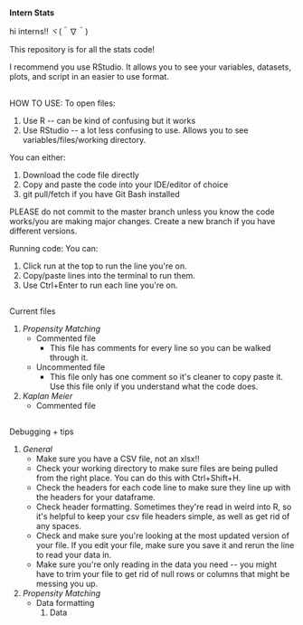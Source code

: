 #
**Intern Stats**

hi interns!! ヾ(＾∇＾)

This repository is for all the stats code! 

I recommend you use RStudio. It allows you to see your variables, datasets, plots, and script in an easier to use format.

##
HOW TO USE:
To open files:
1. Use R -- can be kind of confusing but it works
2. Use RStudio -- a lot less confusing to use. Allows you to see variables/files/working directory.

You can either:
1. Download the code file directly
2. Copy and paste the code into your IDE/editor of choice
3. git pull/fetch if you have Git Bash installed

PLEASE do not commit to the master branch unless you know the code works/you are making major changes. Create a new branch if you have different versions.

Running code:
You can:
1. Click run at the top to run the line you're on.
2. Copy/paste lines into the terminal to run them.
3. Use Ctrl+Enter to run each line you're on.

##
Current files
1. *Propensity Matching*
    - Commented file
        - This file has comments for every line so you can be walked through it.
    - Uncommented file
        - This file only has one comment so it's cleaner to copy paste it. Use this file only if you understand what the code does.
2. *Kaplan Meier*
    - Commented file

##
Debugging + tips
1. *General*
    - Make sure you have a CSV file, not an xlsx!!
    - Check your working directory to make sure files are being pulled from the right place. You can do this with Ctrl+Shift+H.
    - Check the headers for each code line to make sure they line up with the headers for your dataframe.
    - Check header formatting. Sometimes they're read in weird into R, so it's helpful to keep your csv file headers simple, as well as get rid of any spaces.
    - Check and make sure you're looking at the most updated version of your file. If you edit your file, make sure you save it and rerun the line to read your data in.
    - Make sure you're only reading in the data you need -- you might have to trim your file to get rid of null rows or columns that might be messing you up.
2. *Propensity Matching*
    - Data formatting 
        1. Data